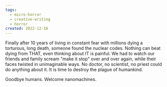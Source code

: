 ```yaml
---
tags:
  - micro-horror
  - creative-writing
  - horror
created: 2022-12-16
---
```



Finally after 10 years of living in constant fear with millions dying a torturous, long death, someone found the nuclear codes. Nothing can beat dying from THAT, even thinking about IT is painful. We had to watch our friends and family scream "make it stop" over and over again, while their faces twisted in unimaginable ways. No doctor, no scientist, no priest could do anything about it. It is time to destroy the plague of humankind.

Goodbye humans.
Welcome nanomachines.